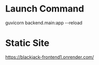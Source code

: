 
# Launch Command
guvicorn backend.main:app --reload

# Static Site
https://blackjack-frontend1.onrender.com/